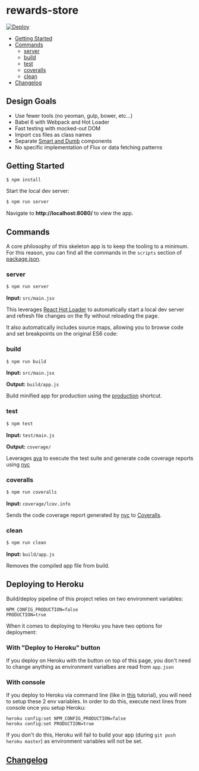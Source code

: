 # rewards-store

[![Deploy](https://www.herokucdn.com/deploy/button.svg)](https://heroku.com/deploy)

- [Getting Started](#getting-started)
- [Commands](#commands)
  - [server](#server)
  - [build](#build)
  - [test](#test)
  - [coveralls](#coveralls)
  - [clean](#clean)
- [Changelog](#changelog)

## Design Goals

- Use fewer tools (no yeoman, gulp, bower, etc...)
- Babel 6 with Webpack and Hot Loader
- Fast testing with mocked-out DOM
- Import css files as class names
- Separate [Smart and Dumb](https://medium.com/@dan_abramov/smart-and-dumb-components-7ca2f9a7c7d0) components
- No specific implementation of Flux or data fetching patterns


## Getting Started

```sh
$ npm install
```

Start the local dev server:

```sh
$ npm run server
```

Navigate to **http://localhost:8080/** to view the app.

## Commands

A core philosophy of this skeleton app is to keep the tooling to a minimum. For this reason, you can find all the commands in the `scripts` section of [package.json](package.json).

### server

```sh
$ npm run server
```

**Input:** `src/main.jsx`

This leverages [React Hot Loader](https://github.com/gaearon/react-hot-loader) to automatically start a local dev server and refresh file changes on the fly without reloading the page.

It also automatically includes source maps, allowing you to browse code and set breakpoints on the original ES6 code:

### build

```sh
$ npm run build
```

**Input:** `src/main.jsx`

**Output:** `build/app.js`

Build minified app for production using the [production](http://webpack.github.io/docs/cli.html#production-shortcut-p) shortcut.

### test

```sh
$ npm test
```

**Input:** `test/main.js`

**Output:** `coverage/`

Leverages [ava](https://github.com/sindresorhus/ava) to execute the test suite and generate code coverage reports using [nyc](https://github.com/bcoe/nyc)

### coveralls

```sh
$ npm run coveralls
```

**Input:** `coverage/lcov.info`

Sends the code coverage report generated by [nyc](https://github.com/bcoe/nyc) to [Coveralls](http://coveralls.io/).

### clean

```sh
$ npm run clean
```

**Input:** `build/app.js`

Removes the compiled app file from build.

## Deploying to Heroku

Build/deploy pipeline of this project relies on two environment variables:
```
NPM_CONFIG_PRODUCTION=false
PRODUCTION=true
```
When it comes to deploying to Heroku you have two options for deployment:

### With "Deploy to Heroku" button
If you deploy on Heroku with the button on top of this page, you don't need to change anything as environment varialbes are read from `app.json`

### With console
If you deploy to Heroku via command line (like in [this](https://devcenter.heroku.com/articles/getting-started-with-nodejs#deploy-the-app) tutorial), you will need to setup these 2 env variables. 
In order to do this, execute next lines from console once you setup Heroku:

```
heroku config:set NPM_CONFIG_PRODUCTION=false
heroku config:set PRODUCTION=true
```

If you don't do this, Heroku will fail to build your app (during `git push heroku master`) as environment variables will not be set.

## [Changelog](CHANGELOG.md)
